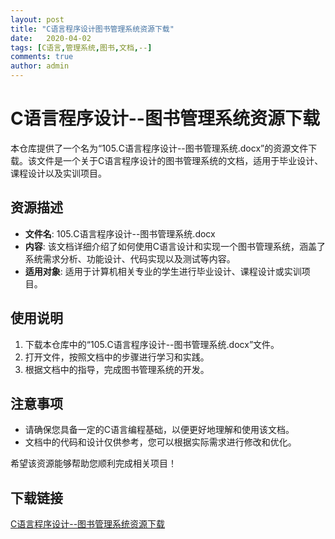 ```yaml
---
layout: post
title: "C语言程序设计图书管理系统资源下载"
date:   2020-04-02
tags: [C语言,管理系统,图书,文档,--]
comments: true
author: admin
---
```

# C语言程序设计--图书管理系统资源下载

本仓库提供了一个名为“105.C语言程序设计--图书管理系统.docx”的资源文件下载。该文件是一个关于C语言程序设计的图书管理系统的文档，适用于毕业设计、课程设计以及实训项目。

## 资源描述

- **文件名**: 105.C语言程序设计--图书管理系统.docx
- **内容**: 该文档详细介绍了如何使用C语言设计和实现一个图书管理系统，涵盖了系统需求分析、功能设计、代码实现以及测试等内容。
- **适用对象**: 适用于计算机相关专业的学生进行毕业设计、课程设计或实训项目。

## 使用说明

1. 下载本仓库中的“105.C语言程序设计--图书管理系统.docx”文件。
2. 打开文件，按照文档中的步骤进行学习和实践。
3. 根据文档中的指导，完成图书管理系统的开发。

## 注意事项

- 请确保您具备一定的C语言编程基础，以便更好地理解和使用该文档。
- 文档中的代码和设计仅供参考，您可以根据实际需求进行修改和优化。

希望该资源能够帮助您顺利完成相关项目！

## 下载链接

[C语言程序设计--图书管理系统资源下载](https://pan.quark.cn/s/c2b8cf67d65d)